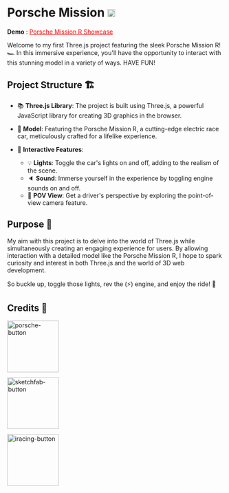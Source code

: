 # Porsche Mission <img src="https://i.ibb.co/hY4R6gx/logo-r.png" width="auto" height="18">

**Demo** : <a style="color: red;" href="https://porsche-missionr-threejs-showcase.vercel.app/">Porsche Mission R Showcase</a>

Welcome to my first Three.js project featuring the sleek Porsche Mission R! 🏎️ In this immersive experience, you'll have the opportunity to interact with this stunning model in a variety of ways.
HAVE FUN!

## Project Structure 🏗️

-   📚 **Three.js Library**: The project is built using Three.js, a powerful JavaScript library for creating 3D graphics in the browser.
-   🚗 **Model**: Featuring the Porsche Mission R, a cutting-edge electric race car, meticulously crafted for a lifelike experience.

-   💢 **Interactive Features**:
    -   💡 **Lights**: Toggle the car's lights on and off, adding to the realism of the scene.
    -   🔈 **Sound**: Immerse yourself in the experience by toggling engine sounds on and off.
    -   👀 **POV View**: Get a driver's perspective by exploring the point-of-view camera feature.

## Purpose 🎯

My aim with this project is to delve into the world of Three.js while simultaneously creating an engaging experience for users. By allowing interaction with a detailed model like the Porsche Mission R, I hope to spark curiosity and interest in both Three.js and the world of 3D web development.

So buckle up, toggle those lights, rev the (⚡) engine, and enjoy the ride! 🌟

## Credits 🙌

<div style="display: flex; flex-direction: column; gap: 12px;">
<a href="https://www.porsche.com/"><img width="120" height="auto" src="https://iili.io/JG82rOl.png" alt="porsche-button"></a>
<a href="https://sketchfab.com/3d-models/porsche-mission-r-5268a883d08d48ab8b2a92ea1dc317bf"><img width="120" height="auto" src="https://iili.io/JG8FfC7.png" alt="sketchfab-button"></a>
<a href="https://www.youtube.com/watch?v=wFN8iQdnMLw&t=6s"><img src="https://iili.io/JG8FL8b.png" alt="iracing-button"width="120" height="auto" ></a>
</div>
